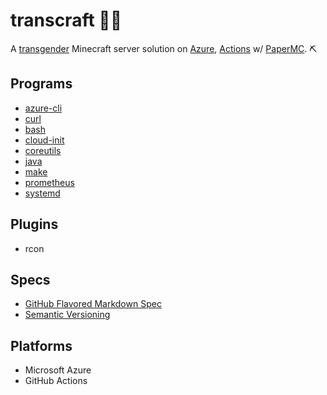 # transcraft 🏳️‍⚧️

A [transgender](https://en.wikipedia.org/wiki/Transgender) Minecraft server solution on [Azure](https://github.com/Azure), [Actions](https://github.com/actions) w/ [PaperMC](https://github.com/PaperMC). ⛏

## Programs
- [azure-cli](https://github.com/Azure/azure-cli)
- [curl](https://github.com/curl/curl)
- [bash](https://git.savannah.gnu.org/cgit/bash.git/)
- [cloud-init](https://github.com/canonical/cloud-init)
- [coreutils](https://git.savannah.gnu.org/cgit/coreutils.git/)
- [java]()
- [make](https://git.savannah.gnu.org/cgit/make.git/)
- [prometheus](https://github.com/prometheus/prometheus)
- [systemd]()

## Plugins
- rcon

## Specs
- [GitHub Flavored Markdown Spec](https://github.github.com/gfm/)
- [Semantic Versioning](https://semver.org/)

## Platforms
- Microsoft Azure
- GitHub Actions
